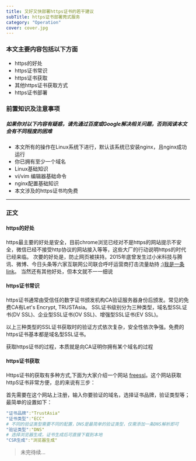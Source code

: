 ```yaml
---
title: 又好又快部署https证书的若干建议
subTitle: https证书部署莞式服务
category: "Operation"
cover: cover.jpg
---
```


### 本文主要内容包括以下方面
* https的好处
* https证书常识
* https证书获取
* 其他https证书获取方式
* https证书部署

### 前置知识及注意事项
##### *如果你对以下内容有疑惑，请先通过百度或Google解决相关问题，否则阅读本文会有不同程度的困难*
* 本文所有的操作在Linux系统下进行，默认该系统已安装nginx，且nginx成功运行
* 你已拥有至少一个域名
* Linux基础知识
* vi/vim 编辑器基础命令
* nginx配置基础知识
* 本文涉及的https证书均免费

***

### 正文

#### https的好处
https最主要的好处是安全，目前chrome浏览已经对不是https的网站提示不安全，微信已经不接受http协议的网站接入等等，这些大厂的行动说明https的时代已经来临。
次要的好处是，防止网页被挟持。2015年底曾发生过小米科技与腾讯、微博、今日头条等六家互联网公司联合呼吁运营商打击流量劫持 [:)我是一条link](https://www.zhihu.com/question/38861118)。
当然还有其他好处，但本文就不一一细说

#### https证书常识
https证书通常由受信任的数字证书颁发机构CA验证服务器身份后颁发。常见的免费CA有Let's Encrypt, TRUSTAsia。
SSL证书级别分为三种类型，域名型SSL证书(DV SSL)、企业型SSL证书(OV SSL)、增强型SSL证书(EV SSL)。

以上三种类型的SSL证书获取时的验证方式依次复杂，安全性依次争强。免费的https证书基本都是域名型SSL证书。

获取https证书的过程，本质就是向CA证明你拥有某个域名的过程

#### https证书获取
Https证书的获取有多种方式,下面为大家介绍一个网站 [freessl](https://freessl.org/)。这个网站获取httpS证书非常方便，总的来说有三步：

首先需要在这个网站上注册，输入你要验证的域名，选择证书品牌，验证类型等；最简单的设置如下：

```yaml
"证书品牌":"TrustAsia"
"证书类型":"ECC"
# 不同的验证类型需要不同的配置，DNS是最简单的验证类型，仅需添加一条DNS解析即可
"验证类型":"DNS" 
# 选择浏览器生成，证书生成后可直接下载到本地
"CSR生成":"浏览器生成" 
```

> 未完待续...



